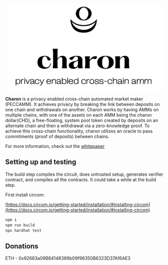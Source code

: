 <p align="center">
    <img src= './public/charonLogo.png' height="275"/>
</p>


<b>Charon</b> is a privacy enabled cross-chain automated market maker (PECCAMM). It achieves privacy by breaking the link between deposits on one chain and withdrawals on another.  Charon works by having AMMs on multiple chains, with one of the assets on each AMM being the charon dollar(CHD), a free-floating, system pool token created by deposits on an alternate chain and then a withdrawal via a zero-knowledge proof. To achieve this cross-chain functionality, charon utilizes an oracle to pass commitments (proof of deposits) between chains.  

For more information, check out the [whitepaper](https://github.com/charonAMM/writings/blob/main/whitepaper.pdf)

## Setting up and testing

The build step compiles the circuit, does untrusted setup, generates verifier contract, and compiles all the contracts. It could take a while at the build step.


First install circom:

[https://docs.circom.io/getting-started/installation/#installing-circom](https://docs.circom.io/getting-started/installation/#installing-circom)


```sh
npm i
npm run build
npx hardhat test
```

## Donations

ETH - 0x92683a09B64148369b09f96350B6323D37Af6AE3